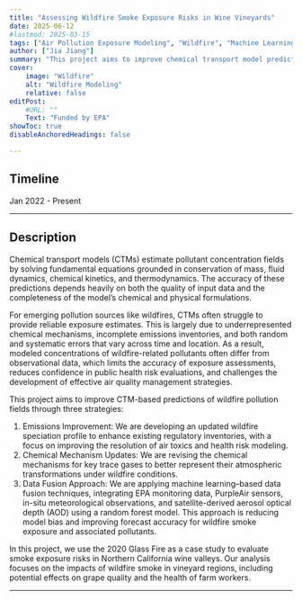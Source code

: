```yaml
---
title: "Assessing Wildfire Smoke Exposure Risks in Wine Vineyards" 
date: 2025-06-12
#lastmod: 2025-03-15
tags: ["Air Pollution Exposure Modeling", "Wildfire", "Machine Learning"]
author: ["Jia Jiang"]
summary: "This project aims to improve chemical transport model predictions of wildfire smoke exposure by enhancing emissions inventories, updating chemical mechanisms, and applying machine learning–based data fusion."
cover:
    image: "Wildfire"
    alt: "Wildfire Modeling"
    relative: false
editPost:
    #URL: ""
    Text: "Funded by EPA"
showToc: true
disableAnchoredHeadings: false

---
```



## Timeline
Jan 2022 - Present

---

## Description
Chemical transport models (CTMs) estimate pollutant concentration fields by solving fundamental equations grounded in conservation of mass, fluid dynamics, chemical kinetics, and thermodynamics. The accuracy of these predictions depends heavily on both the quality of input data and the completeness of the model’s chemical and physical formulations.

For emerging pollution sources like wildfires, CTMs often struggle to provide reliable exposure estimates. This is largely due to underrepresented chemical mechanisms, incomplete emissions inventories, and both random and systematic errors that vary across time and location. As a result, modeled concentrations of wildfire-related pollutants often differ from observational data, which limits the accuracy of exposure assessments, reduces confidence in public health risk evaluations, and challenges the development of effective air quality management strategies.

This project aims to improve CTM-based predictions of wildfire pollution fields through three strategies:
1. Emissions Improvement: We are developing an updated wildfire speciation profile to enhance existing regulatory inventories, with a focus on improving the resolution of air toxics and health risk modeling.
2. Chemical Mechanism Updates: We are revising the chemical mechanisms for key trace gases to better represent their atmospheric transformations under wildfire conditions.
3. Data Fusion Approach: We are applying machine learning–based data fusion techniques, integrating EPA monitoring data, PurpleAir sensors, in-situ meteorological observations, and satellite-derived aerosol optical depth (AOD) using a random forest model. This approach is reducing model bias and improving forecast accuracy for wildfire smoke exposure and associated pollutants.

In this project, we use the 2020 Glass Fire as a case study to evaluate smoke exposure risks in Northern California wine valleys. Our analysis focuses on the impacts of wildfire smoke in vineyard regions, including potential effects on grape quality and the health of farm workers.

---